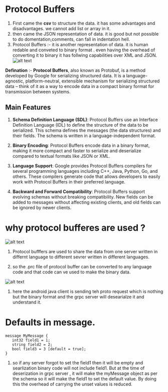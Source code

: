 # Protocol Buffers

1. First came the **csv** to structure the data. it has some advantages and disadvantages. we cannot add list or array in it.
2. then came the JSON representation of data. it is good but not possible to do domentation,comments, can fall in indentation hell.
3. Protocol Buffers :- it is another representation of data. it is human redable and conveted to binary format . even having the overhead of converting it to binary it has follwing capabilities over XML and JSON.
![alt text](/images/img_1.png)

**Defination** :- **Protocol Buffers**, also known as Protobuf, is a method developed by Google for serializing structured data. It is a language-agnostic, platform-neutral, extensible mechanism for serializing structured data – think of it as a way to encode data in a compact binary format for transmission between systems.

## Main Features

1. **Schema Definition Language (SDL)**: Protocol Buffers use an Interface Definition Language (IDL) to define the structure of the data to be serialized. This schema defines the messages (the data structures) and their fields. The schema is written in a language-independent format.

2. **Binary Encoding**: Protocol Buffers encode data in a binary format, making it more compact and faster to serialize and deserialize compared to textual formats like JSON or XML.

3. **Language Support**: Google provides Protocol Buffers compilers for several programming languages including C++, Java, Python, Go, and others. These compilers generate code that allows developers to easily work with Protocol Buffers in their preferred language.

4. **Backward and Forward Compatibility**: Protocol Buffers support evolving schemas without breaking compatibility. New fields can be added to messages without affecting existing clients, and old fields can be ignored by newer clients.

# why protocol bufferes are used ?
![alt text](/images/img_2.png)
1. Protocol bufffers are used to share the data from one server written in differnt language to different sevrer written in different languages.

2. so the .prc file of protocol buffer can be converted to any language code and that code can ve used to make the binary data.

![alt text](/images/img_3.png)
1. here the android java client is sending teh proto request which is nothing but the binary format and the grpc server will desearialze it and understand it.

# Defaults in message.

 ```
 message MyMessage {
    int32 field1 = 1;
    string field2 = 2;
    bool field3 = 3 [default = true];
}
```

1. so if any server forgot to set the field1 then it will be empty and searlization binary code will not include field1. But at the time of deserization in grpc server , it will make the myMessage object as per the schema so it will make the field1 to set the default value.
By doing this the overhead of carrying the unset values is reduced.


